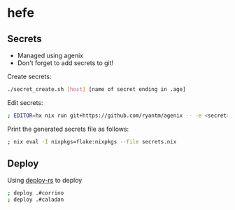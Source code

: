 # hefe

## Secrets

- Managed using agenix
- Don't forget to add secrets to git!

Create secrets:
```bash
./secret_create.sh [host] [name of secret ending in .age]
```

Edit secrets:

```bash
; EDITOR=hx nix run git+https://github.com/ryantm/agenix -- -e <secret>
```

Print the generated secrets file as follows:

```bash
; nix eval -I nixpkgs=flake:nixpkgs --file secrets.nix
```

## Deploy

Using [deploy-rs](https://github.com/serokell/deploy-rs) to deploy

```bash
; deploy .#corrino
; deploy .#caladan
```

